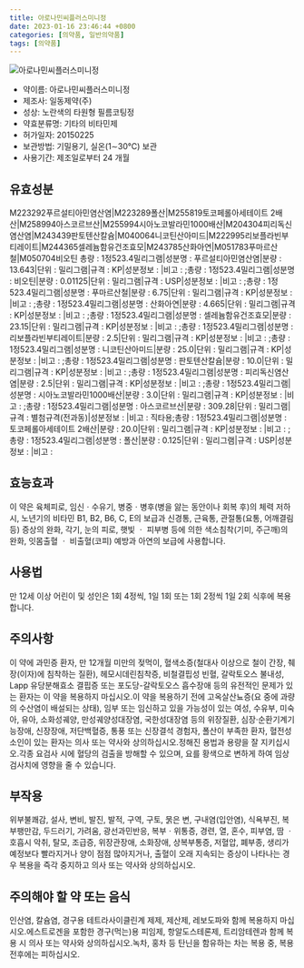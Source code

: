 ```yaml
---
title: 아로나민씨플러스미니정
date: 2023-01-16 23:46:44 +0800
categories: [의약품, 일반의약품]
tags: [의약품]
---
```

![아로나민씨플러스미니정](https://nedrug.mfds.go.kr/pbp/cmn/itemImageDownload/147427005120400167)

- 약이름: 아로나민씨플러스미니정
- 제조사: 일동제약(주)
- 성상: 노란색의 타원형 필름코팅정
- 약효분류명: 기타의 비타민제
- 허가일자: 20150225
- 보관방법: 기밀용기, 실온(1∼30℃) 보관
- 사용기간: 제조일로부터 24 개월
## 유효성분
M223292푸르설티아민염산염|M223289폴산|M255819토코페롤아세테이트 2배산|M258994아스코르브산|M255994시아노코발라민1000배산|M204304피리독신염산염|M243439판토텐산칼슘|M040064니코틴산아미드|M222995리보플라빈부티레이트|M244365셀레늄함유건조효모|M243785산화아연|M051783푸마르산철|M050704비오틴
총량 : 1정523.4밀리그램|성분명 : 푸르설티아민염산염|분량 : 13.643|단위 : 밀리그램|규격 : KP|성분정보 : |비고 : ;총량 : 1정523.4밀리그램|성분명 : 비오틴|분량 : 0.01125|단위 : 밀리그램|규격 : USP|성분정보 : |비고 : ;총량 : 1정523.4밀리그램|성분명 : 푸마르산철|분량 : 6.75|단위 : 밀리그램|규격 : KP|성분정보 : |비고 : ;총량 : 1정523.4밀리그램|성분명 : 산화아연|분량 : 4.665|단위 : 밀리그램|규격 : KP|성분정보 : |비고 : ;총량 : 1정523.4밀리그램|성분명 : 셀레늄함유건조효모|분량 : 23.15|단위 : 밀리그램|규격 : KP|성분정보 : |비고 : ;총량 : 1정523.4밀리그램|성분명 : 리보플라빈부티레이트|분량 : 2.5|단위 : 밀리그램|규격 : KP|성분정보 : |비고 : ;총량 : 1정523.4밀리그램|성분명 : 니코틴산아미드|분량 : 25.0|단위 : 밀리그램|규격 : KP|성분정보 : |비고 : ;총량 : 1정523.4밀리그램|성분명 : 판토텐산칼슘|분량 : 10.0|단위 : 밀리그램|규격 : KP|성분정보 : |비고 : ;총량 : 1정523.4밀리그램|성분명 : 피리독신염산염|분량 : 2.5|단위 : 밀리그램|규격 : KP|성분정보 : |비고 : ;총량 : 1정523.4밀리그램|성분명 : 시아노코발라민1000배산|분량 : 3.0|단위 : 밀리그램|규격 : KP|성분정보 : |비고 : ;총량 : 1정523.4밀리그램|성분명 : 아스코르브산|분량 : 309.28|단위 : 밀리그램|규격 : 별첨규격(전과동)|성분정보 : |비고 : 직타용;총량 : 1정523.4밀리그램|성분명 : 토코페롤아세테이트 2배산|분량 : 20.0|단위 : 밀리그램|규격 : KP|성분정보 : |비고 : ;총량 : 1정523.4밀리그램|성분명 : 폴산|분량 : 0.125|단위 : 밀리그램|규격 : USP|성분정보 : |비고 :
## 효능효과
이 약은 육체피로, 임신ㆍ수유기, 병중ㆍ병후(병을 앓는 동안이나 회복 후)의 체력 저하 시, 노년기의 비타민 B1, B2, B6, C, E의 보급과 신경통, 근육통, 관절통(요통, 어깨결림 등) 증상의 완화, 각기, 눈의 피로, 햇빛 ㆍ 피부병 등에 의한 색소침착(기미, 주근깨)의 완화, 잇몸출혈 ㆍ 비출혈(코피) 예방과 아연의 보급에 사용합니다.
## 사용법
만 12세 이상 어린이 및 성인은 1회 4정씩, 1일 1회 또는 1회 2정씩 1일 2회 식후에 복용합니다.
## 주의사항
이 약에 과민증 환자, 만 12개월 미만의 젖먹이, 혈색소증(철대사 이상으로 철이 간장, 췌장(이자)에 침착하는 질환), 헤모시데린침착증, 비철결핍성 빈혈, 갈락토오스 불내성, Lapp 유당분해효소 결핍증 또는 포도당-갈락토오스 흡수장애 등의 유전적인 문제가 있는 환자는 이 약을 복용하지 마십시오.이 약을 복용하기 전에 고옥살산뇨증(요 중에 과량의 수산염이 배설되는 상태), 임부 또는 임신하고 있을 가능성이 있는 여성, 수유부, 미숙아, 유아, 소화성궤양, 만성궤양성대장염, 국한성대장염 등의 위장질환, 심장·순환기계기능장애, 신장장애, 저단백혈증, 통풍 또는 신장결석 경험자, 폴산이 부족한 환자, 혈전성 소인이 있는 환자는 의사 또는 약사와 상의하십시오.정해진 용법과 용량을 잘 지키십시오.각종 요검사 시에 혈당의 검출을 방해할 수 있으며, 요를 황색으로 변하게 하여 임상검사치에 영향을 줄 수 있습니다.
## 부작용
위부불쾌감, 설사, 변비, 발진, 발적, 구역, 구토, 묽은 변, 구내염(입안염), 식욕부진, 복부팽만감, 두드러기, 가려움, 광선과민반응, 복부ㆍ위통증, 경련, 열, 혼수, 피부염, 땀 ㆍ 호흡시 악취, 탈모, 조급증, 위장관장애, 소화장애, 상복부통증, 저혈압, 폐부종, 생리가 예정보다 빨라지거나 양이 점점 많아지거나, 출혈이 오래 지속되는 증상이 나타나는 경우 복용을 즉각 중지하고 의사 또는 약사와 상의하십시오.
## 주의해야 할 약 또는 음식
인산염, 칼슘염, 경구용 테트라사이클린계 제제, 제산제, 레보도파와 함께 복용하지 마십시오.에스트로겐을 포함한 경구(먹는)용 피임제, 항알도스테론제, 트리암테렌과 함께 복용 시 의사 또는 약사와 상의하십시오.녹차, 홍차 등 탄닌을 함유하는 차는 복용 중, 복용 전후에는 피하십시오.
